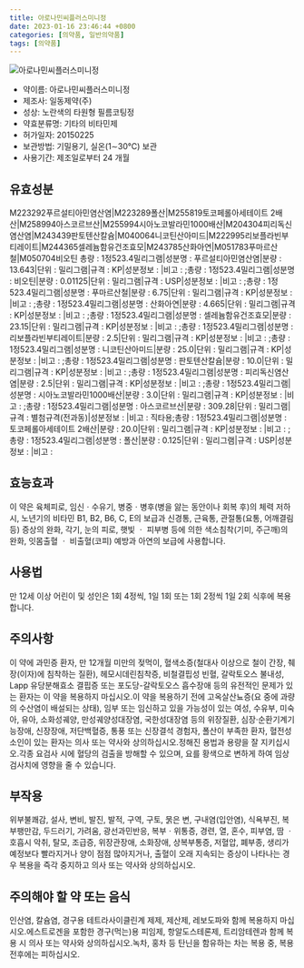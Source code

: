 ```yaml
---
title: 아로나민씨플러스미니정
date: 2023-01-16 23:46:44 +0800
categories: [의약품, 일반의약품]
tags: [의약품]
---
```

![아로나민씨플러스미니정](https://nedrug.mfds.go.kr/pbp/cmn/itemImageDownload/147427005120400167)

- 약이름: 아로나민씨플러스미니정
- 제조사: 일동제약(주)
- 성상: 노란색의 타원형 필름코팅정
- 약효분류명: 기타의 비타민제
- 허가일자: 20150225
- 보관방법: 기밀용기, 실온(1∼30℃) 보관
- 사용기간: 제조일로부터 24 개월
## 유효성분
M223292푸르설티아민염산염|M223289폴산|M255819토코페롤아세테이트 2배산|M258994아스코르브산|M255994시아노코발라민1000배산|M204304피리독신염산염|M243439판토텐산칼슘|M040064니코틴산아미드|M222995리보플라빈부티레이트|M244365셀레늄함유건조효모|M243785산화아연|M051783푸마르산철|M050704비오틴
총량 : 1정523.4밀리그램|성분명 : 푸르설티아민염산염|분량 : 13.643|단위 : 밀리그램|규격 : KP|성분정보 : |비고 : ;총량 : 1정523.4밀리그램|성분명 : 비오틴|분량 : 0.01125|단위 : 밀리그램|규격 : USP|성분정보 : |비고 : ;총량 : 1정523.4밀리그램|성분명 : 푸마르산철|분량 : 6.75|단위 : 밀리그램|규격 : KP|성분정보 : |비고 : ;총량 : 1정523.4밀리그램|성분명 : 산화아연|분량 : 4.665|단위 : 밀리그램|규격 : KP|성분정보 : |비고 : ;총량 : 1정523.4밀리그램|성분명 : 셀레늄함유건조효모|분량 : 23.15|단위 : 밀리그램|규격 : KP|성분정보 : |비고 : ;총량 : 1정523.4밀리그램|성분명 : 리보플라빈부티레이트|분량 : 2.5|단위 : 밀리그램|규격 : KP|성분정보 : |비고 : ;총량 : 1정523.4밀리그램|성분명 : 니코틴산아미드|분량 : 25.0|단위 : 밀리그램|규격 : KP|성분정보 : |비고 : ;총량 : 1정523.4밀리그램|성분명 : 판토텐산칼슘|분량 : 10.0|단위 : 밀리그램|규격 : KP|성분정보 : |비고 : ;총량 : 1정523.4밀리그램|성분명 : 피리독신염산염|분량 : 2.5|단위 : 밀리그램|규격 : KP|성분정보 : |비고 : ;총량 : 1정523.4밀리그램|성분명 : 시아노코발라민1000배산|분량 : 3.0|단위 : 밀리그램|규격 : KP|성분정보 : |비고 : ;총량 : 1정523.4밀리그램|성분명 : 아스코르브산|분량 : 309.28|단위 : 밀리그램|규격 : 별첨규격(전과동)|성분정보 : |비고 : 직타용;총량 : 1정523.4밀리그램|성분명 : 토코페롤아세테이트 2배산|분량 : 20.0|단위 : 밀리그램|규격 : KP|성분정보 : |비고 : ;총량 : 1정523.4밀리그램|성분명 : 폴산|분량 : 0.125|단위 : 밀리그램|규격 : USP|성분정보 : |비고 :
## 효능효과
이 약은 육체피로, 임신ㆍ수유기, 병중ㆍ병후(병을 앓는 동안이나 회복 후)의 체력 저하 시, 노년기의 비타민 B1, B2, B6, C, E의 보급과 신경통, 근육통, 관절통(요통, 어깨결림 등) 증상의 완화, 각기, 눈의 피로, 햇빛 ㆍ 피부병 등에 의한 색소침착(기미, 주근깨)의 완화, 잇몸출혈 ㆍ 비출혈(코피) 예방과 아연의 보급에 사용합니다.
## 사용법
만 12세 이상 어린이 및 성인은 1회 4정씩, 1일 1회 또는 1회 2정씩 1일 2회 식후에 복용합니다.
## 주의사항
이 약에 과민증 환자, 만 12개월 미만의 젖먹이, 혈색소증(철대사 이상으로 철이 간장, 췌장(이자)에 침착하는 질환), 헤모시데린침착증, 비철결핍성 빈혈, 갈락토오스 불내성, Lapp 유당분해효소 결핍증 또는 포도당-갈락토오스 흡수장애 등의 유전적인 문제가 있는 환자는 이 약을 복용하지 마십시오.이 약을 복용하기 전에 고옥살산뇨증(요 중에 과량의 수산염이 배설되는 상태), 임부 또는 임신하고 있을 가능성이 있는 여성, 수유부, 미숙아, 유아, 소화성궤양, 만성궤양성대장염, 국한성대장염 등의 위장질환, 심장·순환기계기능장애, 신장장애, 저단백혈증, 통풍 또는 신장결석 경험자, 폴산이 부족한 환자, 혈전성 소인이 있는 환자는 의사 또는 약사와 상의하십시오.정해진 용법과 용량을 잘 지키십시오.각종 요검사 시에 혈당의 검출을 방해할 수 있으며, 요를 황색으로 변하게 하여 임상검사치에 영향을 줄 수 있습니다.
## 부작용
위부불쾌감, 설사, 변비, 발진, 발적, 구역, 구토, 묽은 변, 구내염(입안염), 식욕부진, 복부팽만감, 두드러기, 가려움, 광선과민반응, 복부ㆍ위통증, 경련, 열, 혼수, 피부염, 땀 ㆍ 호흡시 악취, 탈모, 조급증, 위장관장애, 소화장애, 상복부통증, 저혈압, 폐부종, 생리가 예정보다 빨라지거나 양이 점점 많아지거나, 출혈이 오래 지속되는 증상이 나타나는 경우 복용을 즉각 중지하고 의사 또는 약사와 상의하십시오.
## 주의해야 할 약 또는 음식
인산염, 칼슘염, 경구용 테트라사이클린계 제제, 제산제, 레보도파와 함께 복용하지 마십시오.에스트로겐을 포함한 경구(먹는)용 피임제, 항알도스테론제, 트리암테렌과 함께 복용 시 의사 또는 약사와 상의하십시오.녹차, 홍차 등 탄닌을 함유하는 차는 복용 중, 복용 전후에는 피하십시오.
